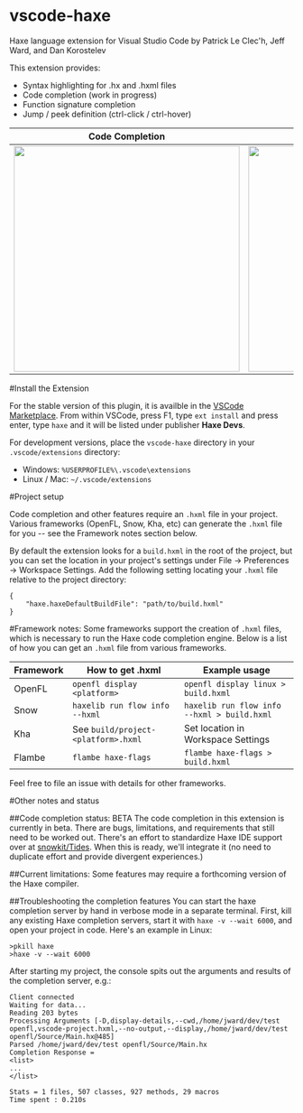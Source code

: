# vscode-haxe
Haxe language extension for Visual Studio Code
by Patrick Le Clec'h, Jeff Ward, and Dan Korostelev

This extension provides:
- Syntax highlighting for .hx and .hxml files
- Code completion (work in progress)
- Function signature completion
- Jump / peek definition (ctrl-click / ctrl-hover)

Code Completion  | Peek Definition
------------- | -------------
<img src="https://lh3.googleusercontent.com/-ekHamgDiuZM/VnOd05QH04I/AAAAAAAAO4I/cfu718KBlO8/s1600/test.gif" width=400> | <img src="https://lh3.googleusercontent.com/-0cTfJGLLrpk/VoBPk4GAz_I/AAAAAAAAPKs/bWvpJBDjwnA/s400/definition_peek.gif" width=400>

#Install the Extension

For the stable version of this plugin, it is availble in the [VSCode Marketplace](https://marketplace.visualstudio.com/items/haxedevs.haxe). From within VSCode, press F1, type `ext install` and press enter, type `haxe` and it will be listed under publisher **Haxe Devs**.

For development versions, place the `vscode-haxe` directory in your `.vscode/extensions` directory:
- Windows: `%USERPROFILE%\.vscode\extensions`
- Linux / Mac: `~/.vscode/extensions`

#Project setup

Code completion and other features require an `.hxml` file in your project. Various frameworks (OpenFL, Snow, Kha, etc) can generate the `.hxml` file for you -- see the Framework notes section below.

By default the extension looks for a `build.hxml` in the root of the project, but you can set the location in your project's settings under File -> Preferences -> Workspace Settings. Add the following setting locating your `.hxml` file relative to the project directory:

```
{
    "haxe.haxeDefaultBuildFile": "path/to/build.hxml"
}
```

#Framework notes:
Some frameworks support the creation of `.hxml` files, which is necessary to run the Haxe code completion engine. Below is a list of how you can get an `.hxml` file from various frameworks.

Framework     | How to get .hxml                    | Example usage
------------- | ------------------------------------|------------------------
OpenFL        | `openfl display <platform>`         | `openfl display linux > build.hxml`
Snow          | `haxelib run flow info --hxml`      | `haxelib run flow info --hxml > build.hxml`
Kha           | See `build/project-<platform>.hxml` | Set location in Workspace Settings
Flambe        | `flambe haxe-flags`                 | `flambe haxe-flags > build.hxml`

Feel free to file an issue with details for other frameworks.

#Other notes and status

##Code completion status: BETA
The code completion in this extension is currently in beta. There are bugs, limitations, and requirements that still need to be worked out. There's an effort to standardize Haxe IDE support over at [snowkit/Tides](https://github.com/snowkit/tides). When this is ready, we'll integrate it (no need to duplicate effort and provide divergent experiences.)

##Current limitations:
Some features may require a forthcoming version of the Haxe compiler.

##Troubleshooting the completion features
You can start the haxe completion server by hand in verbose mode in a separate terminal. First, kill any existing Haxe completion servers, start it with `haxe -v --wait 6000`, and open your project in code. Here's an example in Linux:

```
>pkill haxe
>haxe -v --wait 6000
```
After starting my project, the console spits out the arguments and results of the completion server, e.g.:
```
Client connected
Waiting for data...
Reading 203 bytes
Processing Arguments [-D,display-details,--cwd,/home/jward/dev/test openfl,vscode-project.hxml,--no-output,--display,/home/jward/dev/test openfl/Source/Main.hx@485]
Parsed /home/jward/dev/test openfl/Source/Main.hx
Completion Response =
<list>
...
</list>

Stats = 1 files, 507 classes, 927 methods, 29 macros
Time spent : 0.210s
```

